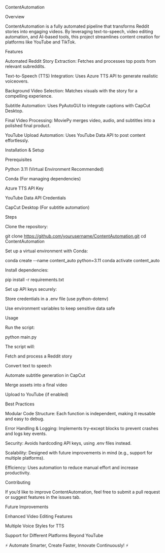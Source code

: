 ContentAutomation

Overview

ContentAutomation is a fully automated pipeline that transforms Reddit stories into engaging videos. By leveraging text-to-speech, video editing automation, and AI-based tools, this project streamlines content creation for platforms like YouTube and TikTok.

Features

Automated Reddit Story Extraction: Fetches and processes top posts from relevant subreddits.

Text-to-Speech (TTS) Integration: Uses Azure TTS API to generate realistic voiceovers.

Background Video Selection: Matches visuals with the story for a compelling experience.

Subtitle Automation: Uses PyAutoGUI to integrate captions with CapCut Desktop.

Final Video Processing: MoviePy merges video, audio, and subtitles into a polished final product.

YouTube Upload Automation: Uses YouTube Data API to post content effortlessly.

Installation & Setup

Prerequisites

Python 3.11 (Virtual Environment Recommended)

Conda (For managing dependencies)

Azure TTS API Key

YouTube Data API Credentials

CapCut Desktop (For subtitle automation)

Steps

Clone the repository:

git clone https://github.com/yourusername/ContentAutomation.git
cd ContentAutomation

Set up a virtual environment with Conda:

conda create --name content_auto python=3.11
conda activate content_auto

Install dependencies:

pip install -r requirements.txt

Set up API keys securely:

Store credentials in a .env file (use python-dotenv)

Use environment variables to keep sensitive data safe

Usage

Run the script:

python main.py

The script will:

Fetch and process a Reddit story

Convert text to speech

Automate subtitle generation in CapCut

Merge assets into a final video

Upload to YouTube (if enabled)

Best Practices

Modular Code Structure: Each function is independent, making it reusable and easy to debug.

Error Handling & Logging: Implements try-except blocks to prevent crashes and logs key events.

Security: Avoids hardcoding API keys, using .env files instead.

Scalability: Designed with future improvements in mind (e.g., support for multiple platforms).

Efficiency: Uses automation to reduce manual effort and increase productivity.

Contributing

If you’d like to improve ContentAutomation, feel free to submit a pull request or suggest features in the issues tab.

Future Improvements

Enhanced Video Editing Features

Multiple Voice Styles for TTS

Support for Different Platforms Beyond YouTube

⚡ Automate Smarter, Create Faster, Innovate Continuously! ⚡
